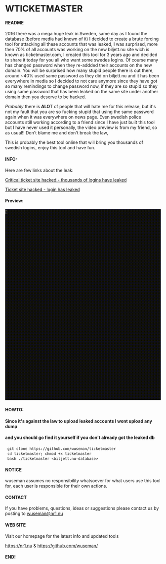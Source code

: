 # WTICKETMASTER

#### README

2016 there was a mega huge leak in Sweden, same day as I found the database (before media had known of it) I decided to create a brute forcing tool
for attacking all these accounts that was leaked, I was surprised, more then 70% of all accounts was working on the new biljett.nu site wich is known
as ticketmaster.com, I created this tool for 3 years ago and decided to share it today for you all who want some swedes logins. Of course many
has changed password when they re-addded their accounts on the new domain. You will be surprised how many stupid people there is out there, around ~40% 
used same password as they did on biljett.nu and it has been everywhere in media so I decided to not care anymore since they have got so many remindings to change password now, if they are so stupid so they using
same password that has been leaked on the same site under another domain then you deserve to be hacked.

_Probably_ there is __ALOT__ of people that will hate me for this release, but it's not my fault that you are so fucking stupid that using the same password again
when it was everywhere on news page. Even swedish police accounts still working according to a friend since I have just built this tool but I have never
used it personally, the video preview is from my friend, so as usual!! Don't blame me and don't break the law, 

This is probably the best tool online that will bring you thousands of swedish logins, enjoy this tool and have fun.

#### INFO:

Here are few links about the leak:

[Critical ticket site hacked - thousands of logins have leaked](https://www.aftonbladet.se/nyheter/a/8wjdvE/kritiserad-biljettsajt-hackad--tusentals-inlogg-har-lackt)

[Ticket site hacked - login has leaked](https://www.expressen.se/dinapengar/biljettsajt-hackad--inlogg-har-lackt-ut/)

#### Preview:

![Screenshot](.preview/ticketmaster.gif)

#### HOWTO: 

#### Since it's against the law to upload leaked accounts I wont upload any dump
#### and you should go find it yourself if you don't already got the leaked db

     git clone https://github.com/wuseman/ticketmaster
     cd ticketmaster; chmod +x ticketmaster
     bash ./ticketmaster <biljett.nu-database>


#### NOTICE

wuseman assumes no responsibility whatsoever for what users use this tool for, each user is responsible for their own actions.

#### CONTACT 

If you have problems, questions, ideas or suggestions please contact
us by posting to wuseman@nr1.nu

#### WEB SITE

Visit our homepage for the latest info and updated tools

https://nr1.nu & https://github.com/wuseman/

#### END!

